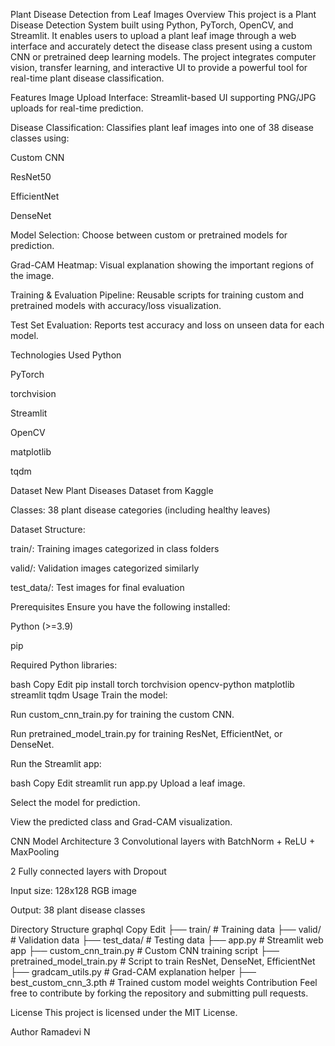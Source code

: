 Plant Disease Detection from Leaf Images
Overview
This project is a Plant Disease Detection System built using Python, PyTorch, OpenCV, and Streamlit. It enables users to upload a plant leaf image through a web interface and accurately detect the disease class present using a custom CNN or pretrained deep learning models. The project integrates computer vision, transfer learning, and interactive UI to provide a powerful tool for real-time plant disease classification.

Features
Image Upload Interface: Streamlit-based UI supporting PNG/JPG uploads for real-time prediction.

Disease Classification: Classifies plant leaf images into one of 38 disease classes using:

Custom CNN

ResNet50

EfficientNet

DenseNet

Model Selection: Choose between custom or pretrained models for prediction.

Grad-CAM Heatmap: Visual explanation showing the important regions of the image.

Training & Evaluation Pipeline: Reusable scripts for training custom and pretrained models with accuracy/loss visualization.

Test Set Evaluation: Reports test accuracy and loss on unseen data for each model.

Technologies Used
Python

PyTorch

torchvision

Streamlit

OpenCV

matplotlib

tqdm

Dataset
New Plant Diseases Dataset from Kaggle

Classes: 38 plant disease categories (including healthy leaves)

Dataset Structure:

train/: Training images categorized in class folders

valid/: Validation images categorized similarly

test_data/: Test images for final evaluation

Prerequisites
Ensure you have the following installed:

Python (>=3.9)

pip

Required Python libraries:

bash
Copy
Edit
pip install torch torchvision opencv-python matplotlib streamlit tqdm
Usage
Train the model:

Run custom_cnn_train.py for training the custom CNN.

Run pretrained_model_train.py for training ResNet, EfficientNet, or DenseNet.

Run the Streamlit app:

bash
Copy
Edit
streamlit run app.py
Upload a leaf image.

Select the model for prediction.

View the predicted class and Grad-CAM visualization.

CNN Model Architecture
3 Convolutional layers with BatchNorm + ReLU + MaxPooling

2 Fully connected layers with Dropout

Input size: 128x128 RGB image

Output: 38 plant disease classes

Directory Structure
graphql
Copy
Edit
├── train/                        # Training data
├── valid/                        # Validation data
├── test_data/                    # Testing data
├── app.py                        # Streamlit web app
├── custom_cnn_train.py           # Custom CNN training script
├── pretrained_model_train.py     # Script to train ResNet, DenseNet, EfficientNet
├── gradcam_utils.py              # Grad-CAM explanation helper
├── best_custom_cnn_3.pth         # Trained custom model weights
Contribution
Feel free to contribute by forking the repository and submitting pull requests.

License
This project is licensed under the MIT License.

Author
Ramadevi N
